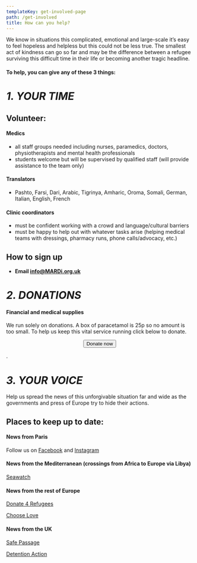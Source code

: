 ```yaml
---
templateKey: get-involved-page
path: /get-involved
title: How can you help?
---
```

We know in situations this complicated, emotional and large-scale it’s easy to feel hopeless and helpless but this could not be less true. The smallest act of kindness can go so far and may be the difference between a refugee surviving this difficult time in their life or becoming another tragic headline.

#### To help, you can give any of these 3 things:

# *1. YOUR TIME*

## Volunteer:

#### Medics

* all staff groups needed including nurses, paramedics, doctors, physiotherapists and mental health professionals
* students welcome but will be supervised by qualified staff (will provide assistance to the team only)

#### Translators

* Pashto, Farsi, Dari, Arabic, Tigrinya, Amharic, Oroma, Somali, German, Italian, English, French

#### Clinic coordinators

* must be confident working with a crowd and language/cultural barriers
* must be happy to help out with whatever tasks arise (helping medical teams with dressings, pharmacy runs, phone calls/advocacy, etc.)

## How to sign up

* **Email [info@MARDi.org.uk](mailto:info@MARDi.org.uk)** 

# *2. DONATIONS*

#### Financial and medical supplies

We run solely on donations. A box of paracetamol is 25p so no amount is too small. To help us keep this vital service running click below to donate.

<center>
<form action="https://www.paypal.com/cgi-bin/webscr"
      method="post"
      target="_blank"
      >
        <input name="cmd" type="hidden" value="_s-xclick" />
          <input name="hosted_button_id" type="hidden" value="7CT2YW5N47BKU" />
          <button
            alt="Donate with PayPal button"
            type="submit"
            class="button donate-button"
          >
            Donate now
          </button>
</form>
</center>

.

# *3. YOUR VOICE*

Help us spread the news of this unforgivable situation far and wide as the governments and press of Europe try to hide their actions.

## Places to keep up to date:

#### News from Paris

Follow us on [ Facebook](https://www.facebook.com/MARDi.france2019/) and [Instagram](https://www.instagram.com/mardi.france2019/)

#### News from the Mediterranean (crossings from Africa to Europe via Libya)

[Seawatch](https://www.instagram.com/seawatchcrew/)

#### News from the rest of Europe

[Donate 4 Refugees](https://www.facebook.com/Donate4Refugees.org/)

[Choose Love](https://www.instagram.com/chooselove/)

#### News from the UK

[Safe Passage](https://www.facebook.com/SafePassageInt)

[Detention Action](https://www.facebook.com/pg/DetentionAction/posts/?ref=page_internal)